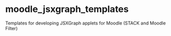 # moodle_jsxgraph_templates
Templates for developing JSXGraph applets for Moodle (STACK and Moodle Filter)
